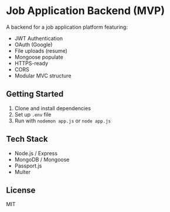 # Job Application Backend (MVP)

A backend for a job application platform featuring:
- JWT Authentication
- OAuth (Google)
- File uploads (resume)
- Mongoose populate
- HTTPS-ready
- CORS
- Modular MVC structure

## Getting Started
1. Clone and install dependencies
2. Set up `.env` file
3. Run with `nodemon app.js` or `node app.js`

## Tech Stack
- Node.js / Express
- MongoDB / Mongoose
- Passport.js
- Multer

## License
MIT